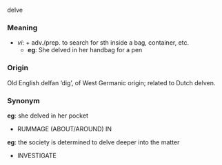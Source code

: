 delve
### Meaning
+ _vi_: + adv./prep. to search for sth inside a bag, container, etc.
	+ __eg__: She delved in her handbag for a pen

### Origin

Old English delfan ‘dig’, of West Germanic origin; related to Dutch delven.

### Synonym

__eg__: she delved in her pocket

+ RUMMAGE (ABOUT/AROUND) IN

__eg__: the society is determined to delve deeper into the matter

+ INVESTIGATE


